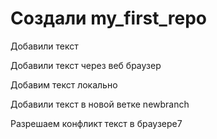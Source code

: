 # Создали my_first_repo

Добавили текст 

Добавили текст через веб браузер 

Добавим текст локально 

Добавили текст в новой ветке newbranch

Разрешаем конфликт текст в браузере7

